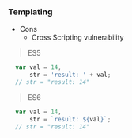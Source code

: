 ### Templating

+ Cons 
  - Cross Scripting vulnerability

> ES5
```js
  var val = 14,
      str = 'result: ' + val;
  // str = "result: 14"
```


> ES6
```js
  var val = 14,
      str = `result: ${val}`;
  // str = "result: 14"
```
